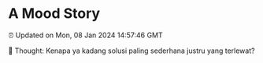 # A Mood Story

⏰ Updated on Mon, 08 Jan 2024 14:57:46 GMT

💭 Thought: Kenapa ya kadang solusi paling sederhana justru yang terlewat?

